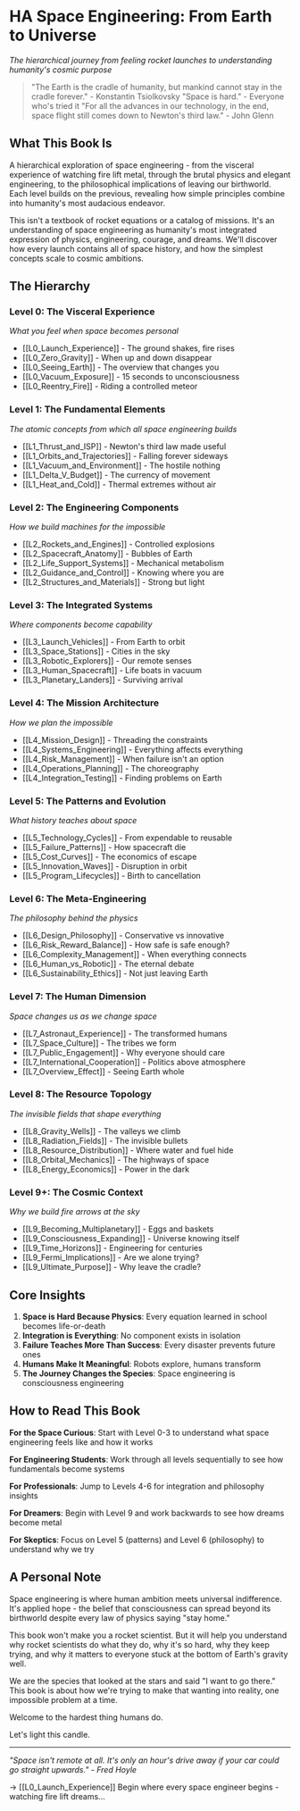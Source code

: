 # HA Space Engineering: From Earth to Universe
*The hierarchical journey from feeling rocket launches to understanding humanity's cosmic purpose*

> "The Earth is the cradle of humanity, but mankind cannot stay in the cradle forever." - Konstantin Tsiolkovsky
> "Space is hard." - Everyone who's tried it
> "For all the advances in our technology, in the end, space flight still comes down to Newton's third law." - John Glenn

## What This Book Is

A hierarchical exploration of space engineering - from the visceral experience of watching fire lift metal, through the brutal physics and elegant engineering, to the philosophical implications of leaving our birthworld. Each level builds on the previous, revealing how simple principles combine into humanity's most audacious endeavor.

This isn't a textbook of rocket equations or a catalog of missions. It's an understanding of space engineering as humanity's most integrated expression of physics, engineering, courage, and dreams. We'll discover how every launch contains all of space history, and how the simplest concepts scale to cosmic ambitions.

## The Hierarchy

### Level 0: The Visceral Experience
*What you feel when space becomes personal*
- [[L0_Launch_Experience]] - The ground shakes, fire rises
- [[L0_Zero_Gravity]] - When up and down disappear
- [[L0_Seeing_Earth]] - The overview that changes you
- [[L0_Vacuum_Exposure]] - 15 seconds to unconsciousness
- [[L0_Reentry_Fire]] - Riding a controlled meteor

### Level 1: The Fundamental Elements
*The atomic concepts from which all space engineering builds*
- [[L1_Thrust_and_ISP]] - Newton's third law made useful
- [[L1_Orbits_and_Trajectories]] - Falling forever sideways
- [[L1_Vacuum_and_Environment]] - The hostile nothing
- [[L1_Delta_V_Budget]] - The currency of movement
- [[L1_Heat_and_Cold]] - Thermal extremes without air

### Level 2: The Engineering Components
*How we build machines for the impossible*
- [[L2_Rockets_and_Engines]] - Controlled explosions
- [[L2_Spacecraft_Anatomy]] - Bubbles of Earth
- [[L2_Life_Support_Systems]] - Mechanical metabolism
- [[L2_Guidance_and_Control]] - Knowing where you are
- [[L2_Structures_and_Materials]] - Strong but light

### Level 3: The Integrated Systems
*Where components become capability*
- [[L3_Launch_Vehicles]] - From Earth to orbit
- [[L3_Space_Stations]] - Cities in the sky
- [[L3_Robotic_Explorers]] - Our remote senses
- [[L3_Human_Spacecraft]] - Life boats in vacuum
- [[L3_Planetary_Landers]] - Surviving arrival

### Level 4: The Mission Architecture
*How we plan the impossible*
- [[L4_Mission_Design]] - Threading the constraints
- [[L4_Systems_Engineering]] - Everything affects everything
- [[L4_Risk_Management]] - When failure isn't an option
- [[L4_Operations_Planning]] - The choreography
- [[L4_Integration_Testing]] - Finding problems on Earth

### Level 5: The Patterns and Evolution
*What history teaches about space*
- [[L5_Technology_Cycles]] - From expendable to reusable
- [[L5_Failure_Patterns]] - How spacecraft die
- [[L5_Cost_Curves]] - The economics of escape
- [[L5_Innovation_Waves]] - Disruption in orbit
- [[L5_Program_Lifecycles]] - Birth to cancellation

### Level 6: The Meta-Engineering
*The philosophy behind the physics*
- [[L6_Design_Philosophy]] - Conservative vs innovative
- [[L6_Risk_Reward_Balance]] - How safe is safe enough?
- [[L6_Complexity_Management]] - When everything connects
- [[L6_Human_vs_Robotic]] - The eternal debate
- [[L6_Sustainability_Ethics]] - Not just leaving Earth

### Level 7: The Human Dimension
*Space changes us as we change space*
- [[L7_Astronaut_Experience]] - The transformed humans
- [[L7_Space_Culture]] - The tribes we form
- [[L7_Public_Engagement]] - Why everyone should care
- [[L7_International_Cooperation]] - Politics above atmosphere
- [[L7_Overview_Effect]] - Seeing Earth whole

### Level 8: The Resource Topology
*The invisible fields that shape everything*
- [[L8_Gravity_Wells]] - The valleys we climb
- [[L8_Radiation_Fields]] - The invisible bullets
- [[L8_Resource_Distribution]] - Where water and fuel hide
- [[L8_Orbital_Mechanics]] - The highways of space
- [[L8_Energy_Economics]] - Power in the dark

### Level 9+: The Cosmic Context
*Why we build fire arrows at the sky*
- [[L9_Becoming_Multiplanetary]] - Eggs and baskets
- [[L9_Consciousness_Expanding]] - Universe knowing itself
- [[L9_Time_Horizons]] - Engineering for centuries
- [[L9_Fermi_Implications]] - Are we alone trying?
- [[L9_Ultimate_Purpose]] - Why leave the cradle?

## Core Insights

1. **Space is Hard Because Physics**: Every equation learned in school becomes life-or-death
2. **Integration is Everything**: No component exists in isolation
3. **Failure Teaches More Than Success**: Every disaster prevents future ones
4. **Humans Make It Meaningful**: Robots explore, humans transform
5. **The Journey Changes the Species**: Space engineering is consciousness engineering

## How to Read This Book

**For the Space Curious**: Start with Level 0-3 to understand what space engineering feels like and how it works

**For Engineering Students**: Work through all levels sequentially to see how fundamentals become systems

**For Professionals**: Jump to Levels 4-6 for integration and philosophy insights

**For Dreamers**: Begin with Level 9 and work backwards to see how dreams become metal

**For Skeptics**: Focus on Level 5 (patterns) and Level 6 (philosophy) to understand why we try

## A Personal Note

Space engineering is where human ambition meets universal indifference. It's applied hope - the belief that consciousness can spread beyond its birthworld despite every law of physics saying "stay home."

This book won't make you a rocket scientist. But it will help you understand why rocket scientists do what they do, why it's so hard, why they keep trying, and why it matters to everyone stuck at the bottom of Earth's gravity well.

We are the species that looked at the stars and said "I want to go there." This book is about how we're trying to make that wanting into reality, one impossible problem at a time.

Welcome to the hardest thing humans do.

Let's light this candle.

---

*"Space isn't remote at all. It's only an hour's drive away if your car could go straight upwards." - Fred Hoyle*

→ [[L0_Launch_Experience]] Begin where every space engineer begins - watching fire lift dreams...